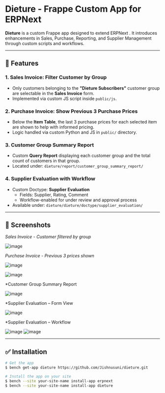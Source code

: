 # Dieture - Frappe Custom App for ERPNext

**Dieture** is a custom Frappe app designed to extend ERPNext . It introduces enhancements in Sales, Purchase, Reporting, and Supplier Management through custom scripts and workflows.

---

## 🔧 Features

### 1. Sales Invoice: Filter Customer by Group
- Only customers belonging to the **"Dieture Subscribers"** customer group are selectable in the **Sales Invoice** form.
- Implemented via custom JS script inside `public/js`.

### 2. Purchase Invoice: Show Previous 3 Purchase Prices
- Below the **Item Table**, the last 3 purchase prices for each selected item are shown to help with informed pricing.
- Logic handled via custom Python and JS in `public/` directory.

### 3. Customer Group Summary Report
- Custom **Query Report** displaying each customer group and the total count of customers in that group.
- Located under: `dieture/report/customer_group_summary_report/`

### 4. Supplier Evaluation with Workflow
- Custom Doctype: **Supplier Evaluation**
  - Fields: Supplier, Rating, Comment
  - Workflow-enabled for under review and approval process
- Available under: `dieture/dieture/doctype/supplier_evaluation/`

---


## 📸 Screenshots



*Sales Invoice - Customer filtered by group*

![image](https://github.com/user-attachments/assets/c932035b-9803-4ee5-8807-cefc51d97065)

*Purchase Invoice - Previous 3 prices shown*

![image](https://github.com/user-attachments/assets/e3af0b57-deb1-4cc4-967b-b0a7b6882af1)

![image](https://github.com/user-attachments/assets/eba76da0-5831-4e26-a7f2-b1ccf4f3dd57)

*Customer Group Summary Report

![image](https://github.com/user-attachments/assets/104f6c88-ef90-4706-8aa0-716784684fb5)

*Supplier Evaluation – Form View

![image](https://github.com/user-attachments/assets/eb2410fe-d714-407e-ade0-d5b5de3d314f)

*Supplier Evaluation – Workflow

![image](https://github.com/user-attachments/assets/81c5be85-4440-46ab-8044-8cad2ad676e7)
![image](https://github.com/user-attachments/assets/c5a925a7-6691-4116-9b79-2f15da2c006a)

---


## ✅ Installation

```bash
# Get the app
$ bench get-app dieture https://github.com/Jishnusuni/dieture.git

# Install the app on your site
$ bench --site your-site-name install-app erpnext
$ bench --site your-site-name install-app dieture
